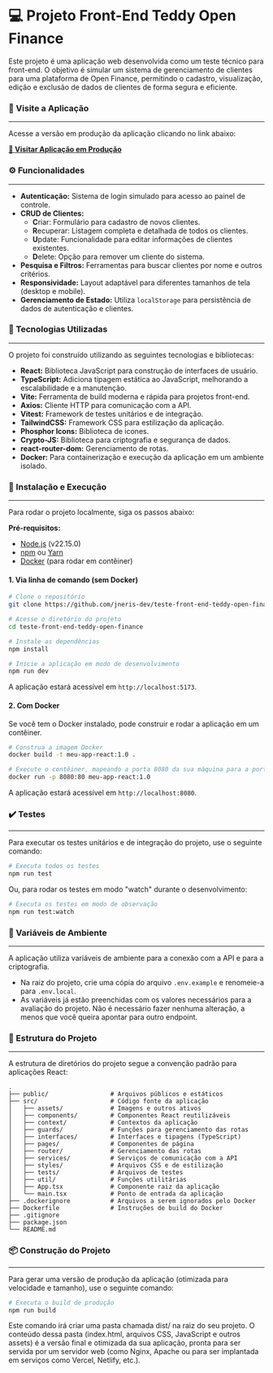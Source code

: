 # 💻 Projeto Front-End Teddy Open Finance

Este projeto é uma aplicação web desenvolvida como um teste técnico para front-end. O objetivo é simular um sistema de gerenciamento de clientes para uma plataforma de Open Finance, permitindo o cadastro, visualização, edição e exclusão de dados de clientes de forma segura e eficiente.

### 🚀 Visite a Aplicação

---

Acesse a versão em produção da aplicação clicando no link abaixo:

[**🔗 Visitar Aplicação em Produção**](https://teste-front-end-teddy-open-finance.vercel.app)

### ⚙️ Funcionalidades

---

- **Autenticação:** Sistema de login simulado para acesso ao painel de controle.
- **CRUD de Clientes:**
  - **C**riar: Formulário para cadastro de novos clientes.
  - **R**ecuperar: Listagem completa e detalhada de todos os clientes.
  - **U**pdate: Funcionalidade para editar informações de clientes existentes.
  - **D**elete: Opção para remover um cliente do sistema.
- **Pesquisa e Filtros:** Ferramentas para buscar clientes por nome e outros critérios.
- **Responsividade:** Layout adaptável para diferentes tamanhos de tela (desktop e mobile).
- **Gerenciamento de Estado:** Utiliza `localStorage` para persistência de dados de autenticação e clientes.

### 🧪 Tecnologias Utilizadas

---

O projeto foi construído utilizando as seguintes tecnologias e bibliotecas:

- **React:** Biblioteca JavaScript para construção de interfaces de usuário.
- **TypeScript:** Adiciona tipagem estática ao JavaScript, melhorando a escalabilidade e a manutenção.
- **Vite:** Ferramenta de build moderna e rápida para projetos front-end.
- **Axios:** Cliente HTTP para comunicação com a API.
- **Vitest:** Framework de testes unitários e de integração.
- **TailwindCSS:** Framework CSS para estilização da aplicação.
- **Phosphor Icons:** Biblioteca de icones.
- **Crypto-JS:** Biblioteca para criptografia e segurança de dados.
- **react-router-dom:** Gerenciamento de rotas.
- **Docker:** Para containerização e execução da aplicação em um ambiente isolado.

### 🔧 Instalação e Execução

---

Para rodar o projeto localmente, siga os passos abaixo:

**Pré-requisitos:**

- [Node.js](https://nodejs.org/) (v22.15.0)
- [npm](https://www.npmjs.com/) ou [Yarn](https://yarnpkg.com/)
- [Docker](https://www.docker.com/products/docker-desktop/) (para rodar em contêiner)

#### 1\. Via linha de comando (sem Docker)

```bash
# Clone o repositório
git clone https://github.com/jneris-dev/teste-front-end-teddy-open-finance.git

# Acesse o diretório do projeto
cd teste-front-end-teddy-open-finance

# Instale as dependências
npm install

# Inicie a aplicação em modo de desenvolvimento
npm run dev
```

A aplicação estará acessível em `http://localhost:5173`.

#### 2\. Com Docker

Se você tem o Docker instalado, pode construir e rodar a aplicação em um contêiner.

```bash
# Construa a imagem Docker
docker build -t meu-app-react:1.0 .

# Execute o contêiner, mapeando a porta 8080 da sua máquina para a porta 80 do contêiner
docker run -p 8080:80 meu-app-react:1.0
```

A aplicação estará acessível em `http://localhost:8080`.

### ✔️ Testes

---

Para executar os testes unitários e de integração do projeto, use o seguinte comando:

```bash
# Executa todos os testes
npm run test
```

Ou, para rodar os testes em modo "watch" durante o desenvolvimento:

```bash
# Executa os testes em modo de observação
npm run test:watch
```

### 🔑 Variáveis de Ambiente

---

A aplicação utiliza variáveis de ambiente para a conexão com a API e para a criptografia.

- Na raiz do projeto, crie uma cópia do arquivo `.env.example` e renomeie-a para `.env.local`.
- As variáveis já estão preenchidas com os valores necessários para a avaliação do projeto. Não é necessário fazer nenhuma alteração, a menos que você queira apontar para outro endpoint.

### 📁 Estrutura do Projeto

---

A estrutura de diretórios do projeto segue a convenção padrão para aplicações React:

```
.
├── public/                 # Arquivos públicos e estáticos
├── src/                    # Código fonte da aplicação
│   ├── assets/             # Imagens e outros ativos
│   ├── components/         # Componentes React reutilizáveis
│   ├── context/            # Contextos da aplicação
│   ├── guards/             # Funções para gerenciamento das rotas
│   ├── interfaces/         # Interfaces e tipagens (TypeScript)
│   ├── pages/              # Componentes de página
│   ├── router/             # Gerenciamento das rotas
│   ├── services/           # Serviços de comunicação com a API
│   ├── styles/             # Arquivos CSS e de estilização
│   ├── tests/              # Arquivos de testes
│   ├── util/               # Funções utilitárias
│   ├── App.tsx             # Componente raiz da aplicação
│   └── main.tsx            # Ponto de entrada da aplicação
├── .dockerignore           # Arquivos a serem ignorados pelo Docker
├── Dockerfile              # Instruções de build do Docker
├── .gitignore
├── package.json
└── README.md
```

### 📦 Construção do Projeto

---

Para gerar uma versão de produção da aplicação (otimizada para velocidade e tamanho), use o seguinte comando:

```bash
# Executa o build de produção
npm run build
```

Este comando irá criar uma pasta chamada dist/ na raiz do seu projeto. O conteúdo dessa pasta (index.html, arquivos CSS, JavaScript e outros assets) é a versão final e otimizada da sua aplicação, pronta para ser servida por um servidor web (como Nginx, Apache ou para ser implantada em serviços como Vercel, Netlify, etc.).
